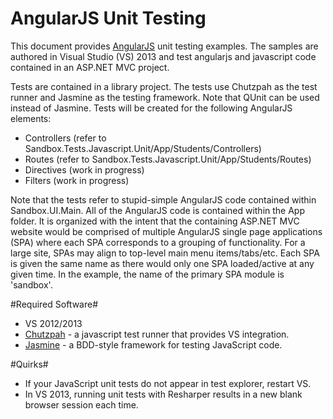 # AngularJS Unit Testing #

This document provides [AngularJS](http://angularjs.org/) unit testing examples. The samples are authored in Visual Studio (VS) 2013 and test angularjs and javascript code contained in an ASP.NET MVC project.

Tests are contained in a library project. The tests use Chutzpah as the test runner and Jasmine as the testing framework. Note that QUnit can be used instead of Jasmine. Tests will be created for the following AngularJS elements:

- Controllers (refer to Sandbox.Tests.Javascript.Unit/App/Students/Controllers)
- Routes (refer to Sandbox.Tests.Javascript.Unit/App/Students/Routes)
- Directives (work in progress)
- Filters (work in progress)

Note that the tests refer to stupid-simple AngularJS code contained within Sandbox.UI.Main. All of the AngularJS code is contained within the App folder. It is organized with the intent that the containing ASP.NET MVC website would be comprised of multiple AngularJS single page applications (SPA) where each SPA corresponds to a grouping of functionality. For a large site, SPAs may align to top-level main menu items/tabs/etc. Each SPA is given the same name as there would only one SPA loaded/active at any given time. In the example, the name of the primary SPA module is 'sandbox'.

#Required Software#

- VS 2012/2013
- [Chutzpah](http://chutzpah.codeplex.com/) - a javascript test runner that provides VS integration.
- [Jasmine](http://pivotal.github.io/jasmine/) - a BDD-style framework for testing JavaScript code.

#Quirks#

- If your JavaScript unit tests do not appear in test explorer, restart VS.
- In VS 2013, running unit tests with Resharper results in a new blank browser session each time.